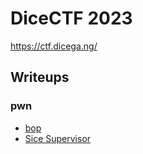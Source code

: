 # DiceCTF 2023

https://ctf.dicega.ng/

## Writeups

### pwn

 - [bop](./pwn/bop)
 - [Sice Supervisor](./pwn/sice-supervisor)
